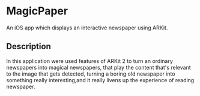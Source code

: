 # MagicPaper
An iOS app which displays an interactive newspaper using ARKit.

## Description
In this application were used features of ARKit 2 to turn an ordinary newspapers into magical newspapers, that play the content that's relevant to the image that gets detected, turning a boring old newspaper into something really interesting,and it really livens up the experience of reading newspaper.

